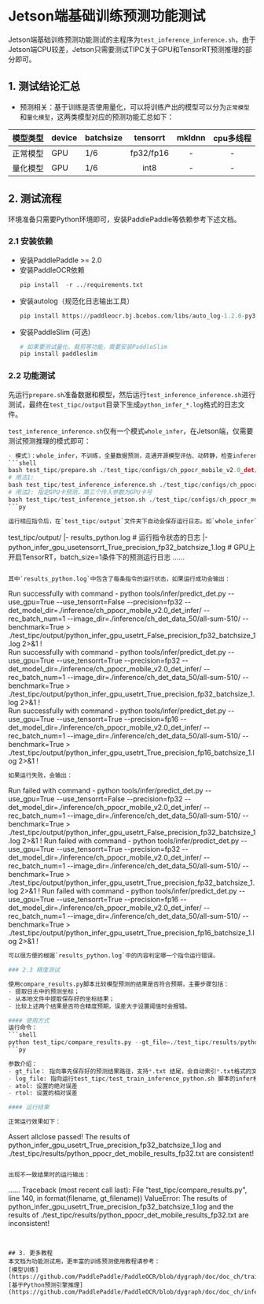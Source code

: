 # Jetson端基础训练预测功能测试

Jetson端基础训练预测功能测试的主程序为`test_inference_inference.sh`，由于Jetson端CPU较差，Jetson只需要测试TIPC关于GPU和TensorRT预测推理的部分即可。

## 1. 测试结论汇总

- 预测相关：基于训练是否使用量化，可以将训练产出的模型可以分为`正常模型`和`量化模型`，这两类模型对应的预测功能汇总如下：

| 模型类型 |device | batchsize | tensorrt | mkldnn | cpu多线程 |
|  ----   |  ---- |   ----   |  :----:  |   :----:   |  :----:  |
| 正常模型 | GPU | 1/6 | fp32/fp16 | - | - |
| 量化模型 | GPU | 1/6 | int8 | - | - |


## 2. 测试流程

环境准备只需要Python环境即可，安装PaddlePaddle等依赖参考下述文档。

### 2.1 安装依赖
- 安装PaddlePaddle >= 2.0
- 安装PaddleOCR依赖
    ```py
    pip install  -r ../requirements.txt
    ```
- 安装autolog（规范化日志输出工具）
    ```py
    pip install https://paddleocr.bj.bcebos.com/libs/auto_log-1.2.0-py3-none-any.whl
    ```
- 安装PaddleSlim (可选)
   ```py
   # 如果要测试量化、裁剪等功能，需要安装PaddleSlim
   pip install paddleslim
   ```


### 2.2 功能测试

先运行`prepare.sh`准备数据和模型，然后运行`test_inference_inference.sh`进行测试，最终在```test_tipc/output```目录下生成`python_infer_*.log`格式的日志文件。

`test_inference_inference.sh`仅有一个模式`whole_infer`，在Jetson端，仅需要测试预测推理的模式即可：

```py
- 模式3：whole_infer，不训练，全量数据预测，走通开源模型评估、动转静，检查inference model预测时间和精度;
```shell
bash test_tipc/prepare.sh ./test_tipc/configs/ch_ppocr_mobile_v2.0_det/model_linux_gpu_normal_normal_infer_python_jetson.txt 'whole_infer'
# 用法1:
bash test_tipc/test_inference_inference.sh ./test_tipc/configs/ch_ppocr_mobile_v2.0_det/model_linux_gpu_normal_normal_infer_python_jetson.txt 'whole_infer'
# 用法2: 指定GPU卡预测，第三个传入参数为GPU卡号
bash test_tipc/test_inference_jetson.sh ./test_tipc/configs/ch_ppocr_mobile_v2.0_det/model_linux_gpu_normal_normal_infer_python_jetson.txt 'whole_infer' '1'
```py

运行相应指令后，在`test_tipc/output`文件夹下自动会保存运行日志。如`whole_infer`模式下，会运行训练+inference的链条，因此，在`test_tipc/output`文件夹有以下文件：
```
test_tipc/output/
|- results_python.log    # 运行指令状态的日志
|- python_infer_gpu_usetensorrt_True_precision_fp32_batchsize_1.log  # GPU上开启TensorRT，batch_size=1条件下的预测运行日志
......
```py

其中`results_python.log`中包含了每条指令的运行状态，如果运行成功会输出：
```
Run successfully with command - python tools/infer/predict_det.py --use_gpu=True --use_tensorrt=False --precision=fp32 --det_model_dir=./inference/ch_ppocr_mobile_v2.0_det_infer/ --rec_batch_num=1 --image_dir=./inference/ch_det_data_50/all-sum-510/ --benchmark=True   > ./test_tipc/output/python_infer_gpu_usetrt_False_precision_fp32_batchsize_1.log 2>&1 !  
Run successfully with command - python tools/infer/predict_det.py --use_gpu=True --use_tensorrt=True --precision=fp32 --det_model_dir=./inference/ch_ppocr_mobile_v2.0_det_infer/ --rec_batch_num=1 --image_dir=./inference/ch_det_data_50/all-sum-510/ --benchmark=True   > ./test_tipc/output/python_infer_gpu_usetrt_True_precision_fp32_batchsize_1.log 2>&1 !  
Run successfully with command - python tools/infer/predict_det.py --use_gpu=True --use_tensorrt=True --precision=fp16 --det_model_dir=./inference/ch_ppocr_mobile_v2.0_det_infer/ --rec_batch_num=1 --image_dir=./inference/ch_det_data_50/all-sum-510/ --benchmark=True   > ./test_tipc/output/python_infer_gpu_usetrt_True_precision_fp16_batchsize_1.log 2>&1 !
```py
如果运行失败，会输出：
```
Run failed with command - python tools/infer/predict_det.py --use_gpu=True --use_tensorrt=False --precision=fp32 --det_model_dir=./inference/ch_ppocr_mobile_v2.0_det_infer/ --rec_batch_num=1 --image_dir=./inference/ch_det_data_50/all-sum-510/ --benchmark=True   > ./test_tipc/output/python_infer_gpu_usetrt_False_precision_fp32_batchsize_1.log 2>&1 !
Run failed with command - python tools/infer/predict_det.py --use_gpu=True --use_tensorrt=True --precision=fp32 --det_model_dir=./inference/ch_ppocr_mobile_v2.0_det_infer/ --rec_batch_num=1 --image_dir=./inference/ch_det_data_50/all-sum-510/ --benchmark=True   > ./test_tipc/output/python_infer_gpu_usetrt_True_precision_fp32_batchsize_1.log 2>&1 !
Run failed with command - python tools/infer/predict_det.py --use_gpu=True --use_tensorrt=True --precision=fp16 --det_model_dir=./inference/ch_ppocr_mobile_v2.0_det_infer/ --rec_batch_num=1 --image_dir=./inference/ch_det_data_50/all-sum-510/ --benchmark=True   > ./test_tipc/output/python_infer_gpu_usetrt_True_precision_fp16_batchsize_1.log 2>&1 !
```py
可以很方便的根据`results_python.log`中的内容判定哪一个指令运行错误。

### 2.3 精度测试

使用compare_results.py脚本比较模型预测的结果是否符合预期，主要步骤包括：
- 提取日志中的预测坐标；
- 从本地文件中提取保存好的坐标结果；
- 比较上述两个结果是否符合精度预期，误差大于设置阈值时会报错。

#### 使用方式
运行命令：
```shell
python test_tipc/compare_results.py --gt_file=./test_tipc/results/python_*.txt  --log_file=./test_tipc/output/python_*.log --atol=1e-3 --rtol=1e-3
```py

参数介绍：  
- gt_file： 指向事先保存好的预测结果路径，支持*.txt 结尾，会自动索引*.txt格式的文件，文件默认保存在test_tipc/result/ 文件夹下
- log_file: 指向运行test_tipc/test_train_inference_python.sh 脚本的infer模式保存的预测日志，预测日志中打印的有预测结果，比如：文本框，预测文本，类别等等，同样支持python_infer_*.log格式传入
- atol: 设置的绝对误差
- rtol: 设置的相对误差

#### 运行结果

正常运行效果如下：
```
Assert allclose passed! The results of python_infer_gpu_usetrt_True_precision_fp32_batchsize_1.log and ./test_tipc/results/python_ppocr_det_mobile_results_fp32.txt are consistent!
```py

出现不一致结果时的运行输出：
```
......
Traceback (most recent call last):
  File "test_tipc/compare_results.py", line 140, in <module>
    format(filename, gt_filename))
ValueError: The results of python_infer_gpu_usetrt_True_precision_fp32_batchsize_1.log and the results of ./test_tipc/results/python_ppocr_det_mobile_results_fp32.txt are inconsistent!
```


## 3. 更多教程
本文档为功能测试用，更丰富的训练预测使用教程请参考：  
[模型训练](https://github.com/PaddlePaddle/PaddleOCR/blob/dygraph/doc/doc_ch/training.md)  
[基于Python预测引擎推理](https://github.com/PaddlePaddle/PaddleOCR/blob/dygraph/doc/doc_ch/inference_ppocr.md)
